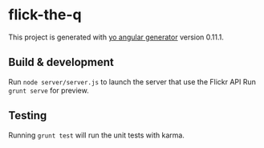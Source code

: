 # flick-the-q

This project is generated with [yo angular generator](https://github.com/yeoman/generator-angular)
version 0.11.1.

## Build & development

Run `node server/server.js` to launch the server that use the Flickr API
Run `grunt serve` for preview.

## Testing

Running `grunt test` will run the unit tests with karma.

